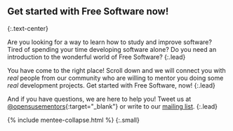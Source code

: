 ## Get started with Free Software now!
{:.text-center}

Are you looking for a way to learn how to study and improve
software? Tired of spending your time developing software alone?
Do you need an introduction to the wonderful world of Free Software?
{:.lead}

You have come to the right place! Scroll down and we will connect
you with *real* people from our community who are willing
to mentor you doing some *real* development projects.
Get started with Free Software, now!
{:.lead}

And if you have questions, we are here to help you! Tweet us at
[@opensusementors](https://twitter.com/@opensusementors){:target="_blank"}
or write to our [mailing list](mailto:opensuse-project@opensuse.org).
{:.lead}

{% include mentee-collapse.html %}
{:.small}
